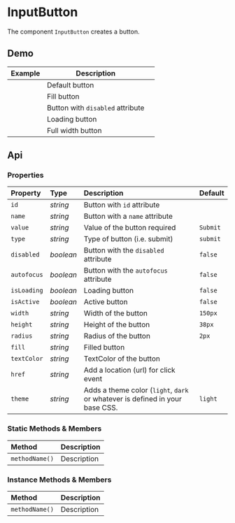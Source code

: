 # InputButton

The component `InputButton` creates a button.

## Demo

<table class="example">
  <thead>
    <tr>
      <th>Example</th>
      <th>Description</th>
      <th></th>
    </tr>
  </thead>
  <tbody>
    <tr>
      <td><input-button></input-button></td>
      <td>Default button</td>
      <td>
        <icon-container src="./sprite.svg#code"></icon-container>
      </td>
    </tr>
    <tr>
      <td><input-button fill="var(--accent)" text-color="white"></input-button></td>
      <td>Fill button</td>
      <td>
        <icon-container src="./sprite.svg#code"></icon-container>
      </td>
    </tr>
    <tr>
      <td><input-button disabled="true"></input-button></td>
      <td>Button with <code>disabled</code> attribute</td>
      <td>
        <icon-container src="./sprite.svg#code"></icon-container>
      </td>
    </tr>
    <tr>
      <td><input-button value="Click me"></input-button></td>
      <td>Loading button</td>
      <td>
        <icon-container src="./sprite.svg#code"></icon-container>
      </td>
    </tr>
    <tr>
      <td><input-button width="100%"></input-button></td>
      <td>Full width button</td>
      <td>
        <icon-container src="./sprite.svg#code"></icon-container>
      </td>
    </tr>
  </tbody>
</table>

## Api

### Properties

| Property | Type | Description | Default |
| :--- | :--- | :--- | :--- |
| `id` | *string* | Button with `id` attribute | |
| `name` | *string* | Button with a `name` attribute | |
| `value` | *string* | Value of the button <span class="req">required</span> | `Submit` |
| `type` | *string* | Type of button (i.e. submit) | `submit` |
| `disabled` | *boolean* | Button with the `disabled` attribute | `false` |
| `autofocus` | *boolean* | Button with the `autofocus` attribute | `false` |
| `isLoading` | *boolean* | Loading button | `false` |
| `isActive` | *boolean* | Active button | `false` |
| `width` | *string* | Width of the button | `150px` |
| `height` | *string* | Height of the button | `38px` |
| `radius` | *string* | Radius of the button | `2px` |
| `fill` | *string* | Filled button |  |
| `textColor` | *string* | TextColor of the button |  |
| `href` | *string* | Add a location (url) for click event | |
| `theme` | *string* | Adds a theme color (`light`, `dark` or whatever is defined in your base CSS. | `light` |

### Static Methods & Members

| Method | Description |
| :--- | :--- |
| `methodName()` | Description |

### Instance Methods & Members

| Method | Description |
| :--- | :--- |
| `methodName()` | Description |
